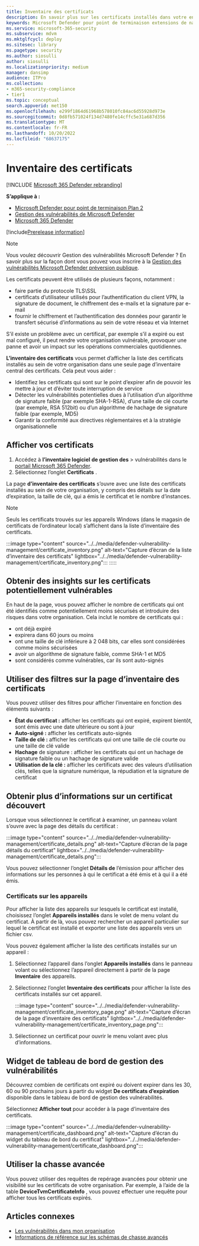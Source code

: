```yaml
---
title: Inventaire des certificats
description: En savoir plus sur les certificats installés dans votre environnement
keywords: Microsoft Defender pour point de terminaison extensions de navigateur, mdvm, gestion des vulnérabilités
ms.service: microsoft-365-security
ms.subservice: mdvm
ms.mktglfcycl: deploy
ms.sitesec: library
ms.pagetype: security
ms.author: siosulli
author: siosulli
ms.localizationpriority: medium
manager: dansimp
audience: ITPro
ms.collection:
- m365-security-compliance
- tier1
ms.topic: conceptual
search.appverid: met150
ms.openlocfilehash: e299f1864d61968b578010fc84ac6d55928d973e
ms.sourcegitcommit: 0d8fb571024f134d7480fe14cffc5e31a687d356
ms.translationtype: MT
ms.contentlocale: fr-FR
ms.lasthandoff: 10/20/2022
ms.locfileid: "68637175"
---
```

# <a name="certificate-inventory"></a>Inventaire des certificats

[!INCLUDE [Microsoft 365 Defender rebranding](../../includes/microsoft-defender.md)]

**S’applique à :**

- [Microsoft Defender pour point de terminaison Plan 2](https://go.microsoft.com/fwlink/?linkid=2154037)
- [Gestion des vulnérabilités de Microsoft Defender](index.yml)
- [Microsoft 365 Defender](https://go.microsoft.com/fwlink/?linkid=2118804)

[!include[Prerelease information](../../includes/prerelease.md)]

>[!Note]
> Vous voulez découvrir Gestion des vulnérabilités Microsoft Defender ? En savoir plus sur la façon dont vous pouvez vous inscrire à la [Gestion des vulnérabilités Microsoft Defender préversion publique](../defender-vulnerability-management/get-defender-vulnerability-management.md).

Les certificats peuvent être utilisés de plusieurs façons, notamment :

- faire partie du protocole TLS\SSL
- certificats d’utilisateur utilisés pour l’authentification du client VPN, la signature de document, le chiffrement des e-mails et la signature par e-mail
- fournir le chiffrement et l’authentification des données pour garantir le transfert sécurisé d’informations au sein de votre réseau et via Internet

S’il existe un problème avec un certificat, par exemple s’il a expiré ou est mal configuré, il peut rendre votre organisation vulnérable, provoquer une panne et avoir un impact sur les opérations commerciales quotidiennes.

**L’inventaire des certificats** vous permet d’afficher la liste des certificats installés au sein de votre organisation dans une seule page d’inventaire central des certificats. Cela peut vous aider :

- Identifiez les certificats qui sont sur le point d’expirer afin de pouvoir les mettre à jour et d’éviter toute interruption de service
- Détecter les vulnérabilités potentielles dues à l’utilisation d’un algorithme de signature faible (par exemple SHA-1-RSA), d’une taille de clé courte (par exemple, RSA 512bit) ou d’un algorithme de hachage de signature faible (par exemple, MD5)
- Garantir la conformité aux directives réglementaires et à la stratégie organisationnelle

## <a name="view-your-certificates"></a>Afficher vos certificats

1. Accédez à **l’inventaire logiciel** **de gestion des** >  vulnérabilités dans le [portail Microsoft 365 Defender](https://security.microsoft.com).
2. Sélectionnez l’onglet **Certificats** .

La page **d’inventaire des certificats** s’ouvre avec une liste des certificats installés au sein de votre organisation, y compris des détails sur la date d’expiration, la taille de clé, qui a émis le certificat et le nombre d’instances.

>[!Note]
>Seuls les certificats trouvés sur les appareils Windows (dans le magasin de certificats de l’ordinateur local) s’affichent dans la liste d’inventaire des certificats.

   :::image type="content" source="../../media/defender-vulnerability-management/certificate_inventory.png" alt-text="Capture d’écran de la liste d’inventaire des certificats" lightbox="../../media/defender-vulnerability-management/certificate_inventory.png"::: :::::

## <a name="gain-insights-into-potentially-vulnerable-certificates"></a>Obtenir des insights sur les certificats potentiellement vulnérables

En haut de la page, vous pouvez afficher le nombre de certificats qui ont été identifiés comme potentiellement moins sécurisés et introduire des risques dans votre organisation. Cela inclut le nombre de certificats qui :

- ont déjà expiré
- expirera dans 60 jours ou moins
- ont une taille de clé inférieure à 2 048 bits, car elles sont considérées comme moins sécurisées
- avoir un algorithme de signature faible, comme SHA-1 et MD5
- sont considérés comme vulnérables, car ils sont auto-signés

## <a name="use-filters-on-the-certificate-inventory-page"></a>Utiliser des filtres sur la page d’inventaire des certificats

Vous pouvez utiliser des filtres pour afficher l’inventaire en fonction des éléments suivants :

- **État du certificat :** afficher les certificats qui ont expiré, expirent bientôt, sont émis avec une date ultérieure ou sont à jour
- **Auto-signé :** afficher les certificats auto-signés
- **Taille de clé :** afficher les certificats qui ont une taille de clé courte ou une taille de clé valide
- **Hachage** de signature : afficher les certificats qui ont un hachage de signature faible ou un hachage de signature valide
- **Utilisation de la clé :** afficher les certificats avec des valeurs d’utilisation clés, telles que la signature numérique, la répudiation et la signature de certificat

## <a name="get-more-information-on-a-discovered-certificate"></a>Obtenir plus d’informations sur un certificat découvert

Lorsque vous sélectionnez le certificat à examiner, un panneau volant s’ouvre avec la page des détails du certificat :

   :::image type="content" source="../../media/defender-vulnerability-management/certificate_details.png" alt-text="Capture d’écran de la page détails du certificat" lightbox="../../media/defender-vulnerability-management/certificate_details.png":::

Vous pouvez sélectionner l’onglet **Détails de** l’émission pour afficher des informations sur les personnes à qui le certificat a été émis et à qui il a été émis.

### <a name="certificates-on-devices"></a>Certificats sur les appareils

Pour afficher la liste des appareils sur lesquels le certificat est installé, choisissez l’onglet **Appareils installés** dans le volet de menu volant du certificat. À partir de là, vous pouvez rechercher un appareil particulier sur lequel le certificat est installé et exporter une liste des appareils vers un fichier csv.

Vous pouvez également afficher la liste des certificats installés sur un appareil :

1. Sélectionnez l’appareil dans l’onglet **Appareils installés** dans le panneau volant ou sélectionnez l’appareil directement à partir de la page **Inventaire** des appareils.
2. Sélectionnez l’onglet **Inventaire des certificats** pour afficher la liste des certificats installés sur cet appareil.

   :::image type="content" source="../../media/defender-vulnerability-management/certificate_inventory_page.png" alt-text="Capture d’écran de la page d’inventaire des certificats" lightbox="../../media/defender-vulnerability-management/certificate_inventory_page.png":::

3. Sélectionnez un certificat pour ouvrir le menu volant avec plus d’informations.

## <a name="vulnerability-management-dashboard-widget"></a>Widget de tableau de bord de gestion des vulnérabilités

Découvrez combien de certificats ont expiré ou doivent expirer dans les 30, 60 ou 90 prochains jours à partir du widget **De certificats d’expiration** disponible dans le tableau de bord de gestion des vulnérabilités.

Sélectionnez **Afficher tout** pour accéder à la page d’inventaire des certificats.

:::image type="content" source="../../media/defender-vulnerability-management/certificate_dashboard.png" alt-text="Capture d’écran du widget du tableau de bord du certificat" lightbox="../../media/defender-vulnerability-management/certificate_dashboard.png":::

## <a name="use-advanced-hunting"></a>Utiliser la chasse avancée

Vous pouvez utiliser des requêtes de repérage avancées pour obtenir une visibilité sur les certificats de votre organisation. Par exemple, à l’aide de la table **DeviceTvmCertificateInfo** , vous pouvez effectuer une requête pour afficher tous les certificats expirés.

## <a name="related-articles"></a>Articles connexes

- [Les vulnérabilités dans mon organisation](tvm-weaknesses.md)
- [Informations de référence sur les schémas de chasse avancés](../defender-endpoint/advanced-hunting-schema-reference.md)
